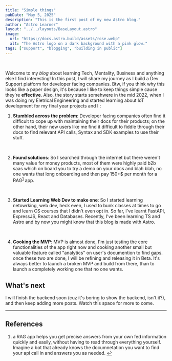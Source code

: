 ```yaml
---
title: "Simple things"
pubDate: "May 5, 2025"
description: "This is the first post of my new Astro blog."
author: "Astro Learner"
layout: "../../layouts/BaseLayout.astro"
image:
  url: "https://docs.astro.build/assets/rose.webp"
  alt: "The Astro logo on a dark background with a pink glow."
tags: ["support", "blogging", "building in public"]
---
```


<br>

Welcome to my _blog_ about learning Tech, Mentality, Business and anything else I find interesting! In this post, I will share my journey as I build a Dev Support platform for developer facing companies. Btw, if you think why this looks like a paper design, it's because I like to keep things simple cause they're <strong>effective</strong>. Also, the story starts somehwere in the mid 2022, when I was doing my Eletrical Engineering and started learning about IoT development for my final year projects and I :

1. **Stumbled across the problem**: Developer facing companies often find it difficult to cope up with maintaining their docs for their products; on the other hand, their new users like me find it difficult to fiddle through their docs to find relevant API calls, Syntax and SDK examples to use their stuff.

<br>

2. **Found solutions**: So I searched through the internet but there weren't many value for money products, most of them were highly paid b2b saas which on board you to try a demo on your docs and blah blah, no one wants that long onboarding and then pay 150+$ per month for a RAG<sup id="ref-1"><a href="#fn-1" aria-label="Footnote 1">1</a></sup> app.

<br>

3. **Started Learning Web Dev to make one**: So I started learning netowrking, web dev, heck even, I used to bunk classes at times to go and learn CS courses that I didn't even opt in. So far, I've learnt FastAPI, ExpressJS, React and Databases. Recently, I've been learning TS and Astro and by now you might know that this blog is made with Astro.

<br>

4. **Cooking the MVP**: MVP is almost done, I'm just testing the core functionalities of the app right now and cooking another small but valuable feature called "analytics" on user's documention to find gaps. once these two are done, I will be refining and releasing it in Beta. It's always better to launch a broken MVP and build from there, than to launch a completely working one that no one wants.

## What's next

I will finish the backend soon (cuz it's boring to show the backend, isn't it?), and then keep adding more posts. Watch this space for more to come.

<hr class="my-8 border-neutral-200" />
<section class="footnotes">
  <h2>References</h2>
  <ol>
    <li id="fn-1">
      a RAG app helps you get precise answers from your own fed information quickly and easily, without having to read through everything yourself. Imagine a bot that already knows the documnetation you want to find your api call in and answers you as needed.
      <a href="#ref-1" aria-label="Back to content">&#8617;</a>
    </li>
    <!-- Add more li elements for future footnotes -->
  </ol>
</section>

